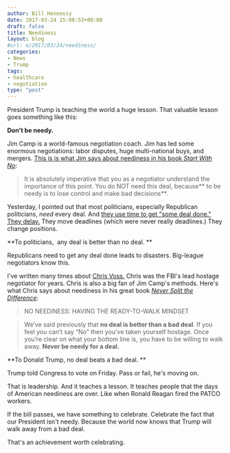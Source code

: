 ```yaml
---
author: Bill Hennessy
date: 2017-03-24 15:08:53+00:00
draft: false
title: Neediness
layout: blog
#url: e/2017/03/24/neediness/
categories:
- News
- Trump
tags:
- healthcare
- negotiation
type: "post"
---
```


President Trump is teaching the world a huge lesson. That valuable lesson goes something like this:

**Don't be needy.**

Jim Camp is a world-famous negotiation coach. Jim has led some enormous negotiations: labor disputes, huge multi-national buys, and mergers. [This is is what Jim says about neediness in his book _Start With No_](https://amzn.to/2neH3L7):



> It is absolutely imperative that you as a negotiator understand the importance of this point. You do NOT need this deal, because** to be needy is to lose control and make bad decisions**.



Yesterday, I pointed out that most politicians, especially Republican politicians, _need_ every deal. And [they use time to get "some deal done." They delay.](https://hennessysview.com/2017/03/23/obamacare-repeal-vote-results-prediction/) They move deadlines (which were never really deadlines.) They change positions.

**To politicians,  any deal is better than no deal. **

Republicans need to get any deal done leads to disasters. Big-league negotiators know this.

I've written many times about [Chris Voss.](https://hennessysview.com/2013/03/15/why-compromise-is-like-half-a-boob-job/) Chris was the FBI's lead hostage negotiator for years. Chris is also a big fan of Jim Camp's methods. Here's what Chris says about neediness in his great book [_Never Split the Difference_](https://amzn.to/2neKrFQ):



> NO NEEDINESS: HAVING THE READY-TO-WALK MINDSET





> We’ve said previously that **no deal is better than a bad deal**. If you feel you can’t say “No” then you’ve taken yourself hostage. Once you’re clear on what your bottom line is, you have to be willing to walk away. **Never be needy for a deal.**



**To Donald Trump, no deal beats a bad deal. **

Trump told Congress to vote on Friday. Pass or fail, he's moving on.

That is leadership. And it teaches a lesson. It teaches people that the days of American neediness are over. Like when Ronald Reagan fired the PATCO workers.

If the bill passes, we have something to celebrate. Celebrate the fact that our President isn't needy. Because the world now knows that Trump will walk away from a bad deal.

That's an achievement worth celebrating.
